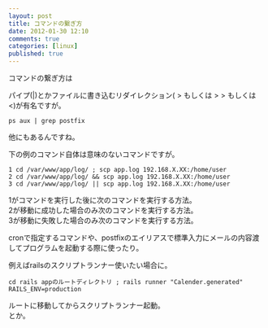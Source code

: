 ```yaml
---
layout: post
title: コマンドの繋ぎ方
date: 2012-01-30 12:10
comments: true
categories: [linux]
published: true
---
```




コマンドの繋ぎ方は  
  
パイプ(|)とかファイルに書き込むリダイレクション(  > もしくは   >  >
もしくは   <)が有名ですが。  

    ps aux | grep postfix

  
他にもあるんですね。  
  
下の例のコマンド自体は意味のないコマンドですが。

    1 cd /var/www/app/log/ ; scp app.log 192.168.X.XX:/home/user
    2 cd /var/www/app/log/ && scp app.log 192.168.X.XX:/home/user
    3 cd /var/www/app/log/ || scp app.log 192.168.X.XX:/home/user

  
1がコマンドを実行した後に次のコマンドを実行する方法。  
2が移動に成功した場合のみ次のコマンドを実行する方法。  
3が移動に失敗した場合のみ次のコマンドを実行する方法。  
  
  
cronで指定するコマンドや、postfixのエイリアスで標準入力にメールの内容渡してプログラムを起動する際に使ったり。  
  
例えばrailsのスクリプトランナー使いたい場合に。  

    cd rails appのルートディレクトリ ; rails runner "Calender.generated" RAILS_ENV=production

  
ルートに移動してからスクリプトランナー起動。  
とか。


